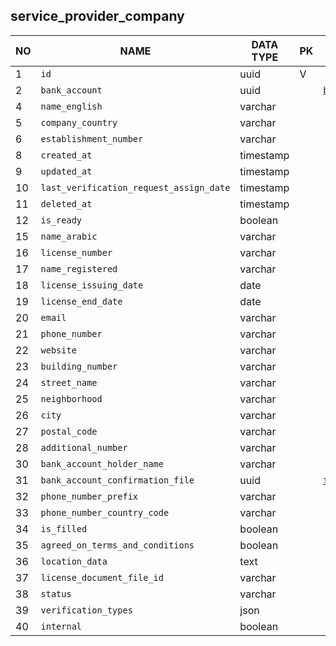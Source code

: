 
service_provider_company
----------------------------


NO | NAME | DATA TYPE | PK | FK | COMMENTS
---|------|-----------|----|----|-------------------
1|`id` | uuid | V |  | 
2|`bank_account` | uuid |  | [`bank_account`](bank_account.md) | 
4|`name_english` | varchar |  |  | 
5|`company_country` | varchar |  |  | 
6|`establishment_number` | varchar |  |  | 
8|`created_at` | timestamp |  |  | 
9|`updated_at` | timestamp |  |  | 
10|`last_verification_request_assign_date` | timestamp |  |  | 
11|`deleted_at` | timestamp |  |  | 
12|`is_ready` | boolean |  |  | 
15|`name_arabic` | varchar |  |  | 
16|`license_number` | varchar |  |  | 
17|`name_registered` | varchar |  |  | 
18|`license_issuing_date` | date |  |  | 
19|`license_end_date` | date |  |  | 
20|`email` | varchar |  |  | 
21|`phone_number` | varchar |  |  | 
22|`website` | varchar |  |  | 
23|`building_number` | varchar |  |  | 
24|`street_name` | varchar |  |  | 
25|`neighborhood` | varchar |  |  | 
26|`city` | varchar |  |  | 
27|`postal_code` | varchar |  |  | 
28|`additional_number` | varchar |  |  | 
30|`bank_account_holder_name` | varchar |  |  | 
31|`bank_account_confirmation_file` | uuid |  | [`file_storage`](file_storage.md) | 
32|`phone_number_prefix` | varchar |  |  | 
33|`phone_number_country_code` | varchar |  |  | 
34|`is_filled` | boolean |  |  | 
35|`agreed_on_terms_and_conditions` | boolean |  |  | 
36|`location_data` | text |  |  | 
37|`license_document_file_id` | varchar |  |  | 
38|`status` | varchar |  |  | 
39|`verification_types` | json |  |  | 
40|`internal` | boolean |  |  | 
